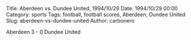 Title: Aberdeen vs. Dundee United, 1994/10/29
Date: 1994/10/29 00:00
Category: sports
Tags: football, football scores, Aberdeen, Dundee United
Slug: aberdeen-vs-dundee-united
Author: carbonero


Aberdeen 3 - 0 Dundee United
